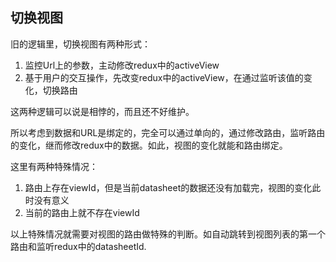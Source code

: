 ## 切换视图

旧的逻辑里，切换视图有两种形式：
1. 监控Url上的参数，主动修改redux中的activeView
2. 基于用户的交互操作，先改变redux中的activeView，在通过监听该值的变化，切换路由

这两种逻辑可以说是相悖的，而且还不好维护。

所以考虑到数据和URL是绑定的，完全可以通过单向的，通过修改路由，监听路由的变化，继而修改redux中的数据。如此，视图的变化就能和路由绑定。

这里有两种特殊情况：
1. 路由上存在viewId，但是当前datasheet的数据还没有加载完，视图的变化此时没有意义
2. 当前的路由上就不存在viewId

以上特殊情况就需要对视图的路由做特殊的判断。如自动跳转到视图列表的第一个路由和监听redux中的datasheetId.
